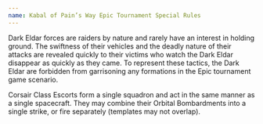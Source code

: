 ```yaml
---
name: Kabal of Pain’s Way Epic Tournament Special Rules
---
```

Dark Eldar forces are raiders by nature and rarely have an interest in holding ground. The swiftness of their vehicles and the deadly nature of their attacks are revealed quickly to their victims who watch the Dark Eldar disappear as quickly as they came. To represent these tactics, the Dark Eldar are forbidden from garrisoning any formations in the Epic tournament game scenario.

Corsair Class Escorts form a single squadron and act in the same manner as a single spacecraft. They may combine their Orbital Bombardments into a single strike, or fire separately (templates may not overlap).
